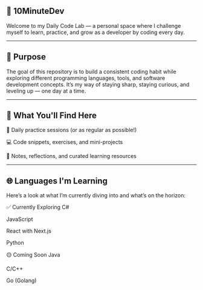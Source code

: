 ## 🚀 10MinuteDev
Welcome to my Daily Code Lab — a personal space where I challenge myself to learn, practice, and grow as a developer by coding every day.

---

## 🎯 Purpose
The goal of this repository is to build a consistent coding habit while exploring different programming languages, tools, and software development concepts. It’s my way of staying sharp, staying curious, and leveling up — one day at a time.

---

## 🧠 What You'll Find Here
🧩 Daily practice sessions (or as regular as possible!)

💻 Code snippets, exercises, and mini-projects

📝 Notes, reflections, and curated learning resources

---

## 🌐 Languages I'm Learning
Here’s a look at what I’m currently diving into and what’s on the horizon:

✅ Currently Exploring
C#

JavaScript

React with Next.js

Python

🟡 Coming Soon
Java

C/C++

Go (Golang)
